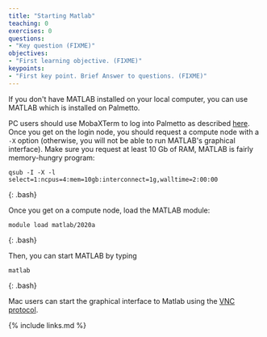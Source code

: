 ```yaml
---
title: "Starting Matlab"
teaching: 0
exercises: 0
questions:
- "Key question (FIXME)"
objectives:
- "First learning objective. (FIXME)"
keypoints:
- "First key point. Brief Answer to questions. (FIXME)"
---
```

If you don't have MATLAB installed on your local computer, you can use MATLAB which is installed on Palmetto. 

PC users should use MobaXTerm to log into Palmetto as described [here](https://clemsonciti.github.io/workshop-palmetto/02-accessing-palmetto/index.html). Once you get on the login node, you should request a compute node with a `-X` option (otherwise, you will not be able to run MATLAB's graphical interface). Make sure you request at least 10 Gb of RAM, MATLAB is fairly memory-hungry program:

~~~
qsub -I -X -l select=1:ncpus=4:mem=10gb:interconnect=1g,walltime=2:00:00
~~~
{: .bash}

Once you get on a compute node, load the MATLAB module:

~~~
module load matlab/2020a
~~~
{: .bash}

Then, you can start MATLAB by typing

~~~
matlab
~~~
{: .bash}

Mac users can start the graphical interface to Matlab using the [VNC protocol](https://www.palmetto.clemson.edu/palmetto/basic/vnc/#running-vnc-on-a-mac-platform). 

{% include links.md %}
